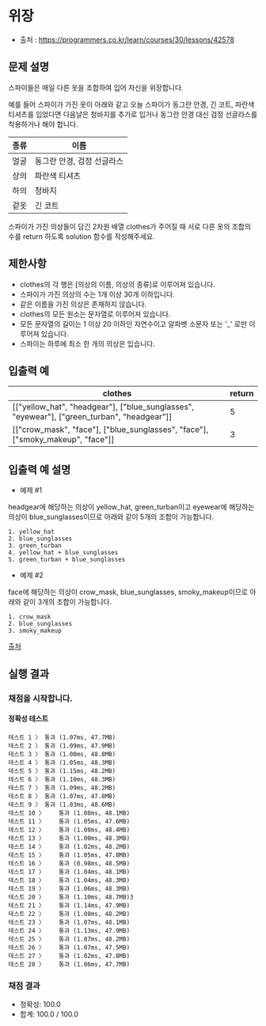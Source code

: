 # 위장
* 출처 : https://programmers.co.kr/learn/courses/30/lessons/42578

## 문제 설명
스파이들은 매일 다른 옷을 조합하여 입어 자신을 위장합니다.

예를 들어 스파이가 가진 옷이 아래와 같고 오늘 스파이가 동그란 안경, 긴 코트, 파란색 티셔츠를 입었다면 다음날은 청바지를 추가로 입거나 동그란 안경 대신 검정 선글라스를 착용하거나 해야 합니다.

| 종류 | 이름 |
| --- | --- |
| 얼굴 | 동그란 안경, 검정 선글라스 |
| 상의 | 파란색 티셔츠 |
| 하의 | 청바지 |
| 겉옷 | 긴 코트 |

스파이가 가진 의상들이 담긴 2차원 배열 clothes가 주어질 때 서로 다른 옷의 조합의 수를 return 하도록 solution 함수를 작성해주세요.

## 제한사항
* clothes의 각 행은 [의상의 이름, 의상의 종류]로 이루어져 있습니다.
* 스파이가 가진 의상의 수는 1개 이상 30개 이하입니다.
* 같은 이름을 가진 의상은 존재하지 않습니다.
* clothes의 모든 원소는 문자열로 이루어져 있습니다.
* 모든 문자열의 길이는 1 이상 20 이하인 자연수이고 알파벳 소문자 또는 '_' 로만 이루어져 있습니다.
* 스파이는 하루에 최소 한 개의 의상은 입습니다.

## 입출력 예
| clothes | return |
| --- | --- |
| [["yellow_hat", "headgear"], ["blue_sunglasses", "eyewear"], ["green_turban", "headgear"]] | 5 |
| [["crow_mask", "face"], ["blue_sunglasses", "face"], ["smoky_makeup", "face"]] | 3 |

## 입출력 예 설명
* 예제 #1

headgear에 해당하는 의상이 yellow_hat, green_turban이고 eyewear에 해당하는 의상이 blue_sunglasses이므로 아래와 같이 5개의 조합이 가능합니다.
```
1. yellow_hat
2. blue_sunglasses
3. green_turban
4. yellow_hat + blue_sunglasses
5. green_turban + blue_sunglasses
```

* 예제 #2

face에 해당하는 의상이 crow_mask, blue_sunglasses, smoky_makeup이므로 아래와 같이 3개의 조합이 가능합니다.
```
1. crow_mask
2. blue_sunglasses
3. smoky_makeup
```

[출처](http://2013.bapc.eu/)

## 실행 결과
### 채점을 시작합니다.
#### 정확성  테스트
```
테스트 1 〉	통과 (1.07ms, 47.7MB)
테스트 2 〉	통과 (1.09ms, 47.9MB)
테스트 3 〉	통과 (1.00ms, 48.8MB)
테스트 4 〉	통과 (1.05ms, 48.3MB)
테스트 5 〉	통과 (1.15ms, 48.2MB)
테스트 6 〉	통과 (1.10ms, 48.3MB)
테스트 7 〉	통과 (1.09ms, 48.2MB)
테스트 8 〉	통과 (1.07ms, 47.8MB)
테스트 9 〉	통과 (1.03ms, 48.6MB)
테스트 10 〉	통과 (1.08ms, 48.1MB)
테스트 11 〉	통과 (1.05ms, 47.6MB)
테스트 12 〉	통과 (1.08ms, 48.4MB)
테스트 13 〉	통과 (1.00ms, 48.3MB)
테스트 14 〉	통과 (1.02ms, 48.2MB)
테스트 15 〉	통과 (1.05ms, 47.8MB)
테스트 16 〉	통과 (0.98ms, 48.5MB)
테스트 17 〉	통과 (1.04ms, 48.1MB)
테스트 18 〉	통과 (1.04ms, 48.3MB)
테스트 19 〉	통과 (1.06ms, 48.3MB)
테스트 20 〉	통과 (1.10ms, 48.7MB)3
테스트 21 〉	통과 (1.14ms, 47.9MB)
테스트 22 〉	통과 (1.08ms, 48.2MB)
테스트 23 〉	통과 (1.07ms, 48.1MB)
테스트 24 〉	통과 (1.13ms, 47.9MB)
테스트 25 〉	통과 (1.07ms, 48.2MB)
테스트 26 〉	통과 (1.07ms, 47.5MB)
테스트 27 〉	통과 (1.02ms, 47.8MB)
테스트 28 〉	통과 (1.06ms, 47.7MB)
```
### 채점 결과
* 정확성: 100.0
* 합계: 100.0 / 100.0